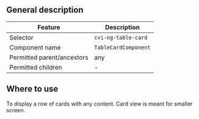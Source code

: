 ## General description

| Feature                    | Description          |
|----------------------------|----------------------|
| Selector                   | `cvi-ng-table-card`  |
| Component name             | `TableCardComponent` |
| Permitted parent/ancestors | any                  |
| Permitted children         | -                    |

## Where to use

To display a row of cards with any content. Card view is meant for smaller screen.

